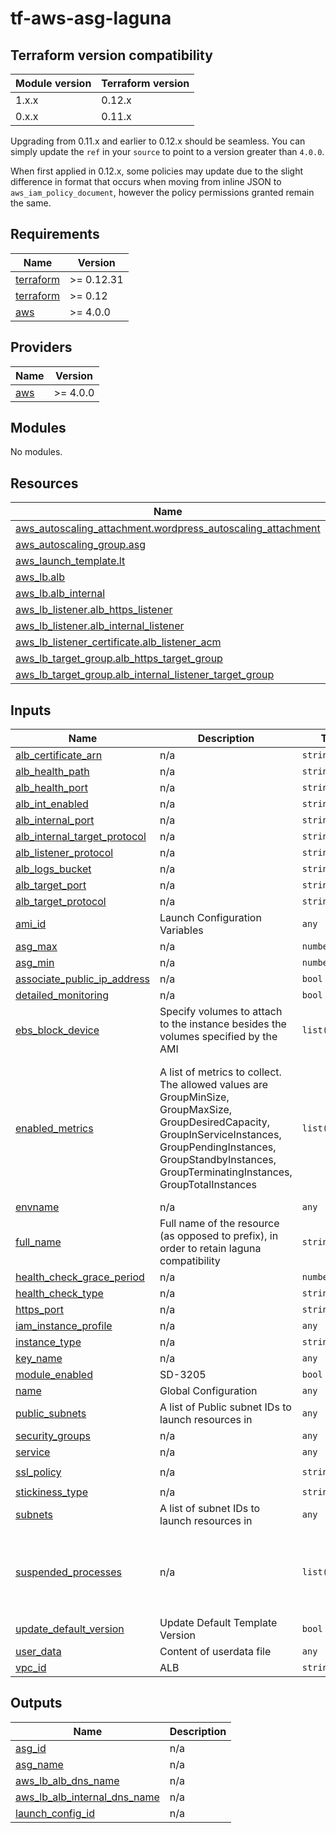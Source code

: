 # tf-aws-asg-laguna

## Terraform version compatibility

| Module version    | Terraform version |
|-------------------|-------------------|
| 1.x.x             | 0.12.x            |
| 0.x.x             | 0.11.x            |

Upgrading from 0.11.x and earlier to 0.12.x should be seamless.  You can simply update the `ref` in your `source` to point to a version greater than `4.0.0`.

When first applied in 0.12.x, some policies may update due to the slight difference in format that occurs when moving from inline JSON to `aws_iam_policy_document`, however the policy permissions granted remain the same.

<!-- BEGIN_TF_DOCS -->
## Requirements

| Name | Version |
|------|---------|
| <a name="requirement_terraform"></a> [terraform](#requirement\_terraform) | >= 0.12.31 |
| <a name="requirement_terraform"></a> [terraform](#requirement\_terraform) | >= 0.12 |
| <a name="requirement_aws"></a> [aws](#requirement\_aws) | >= 4.0.0 |

## Providers

| Name | Version |
|------|---------|
| <a name="provider_aws"></a> [aws](#provider\_aws) | >= 4.0.0 |

## Modules

No modules.

## Resources

| Name | Type |
|------|------|
| [aws_autoscaling_attachment.wordpress_autoscaling_attachment](https://registry.terraform.io/providers/hashicorp/aws/latest/docs/resources/autoscaling_attachment) | resource |
| [aws_autoscaling_group.asg](https://registry.terraform.io/providers/hashicorp/aws/latest/docs/resources/autoscaling_group) | resource |
| [aws_launch_template.lt](https://registry.terraform.io/providers/hashicorp/aws/latest/docs/resources/launch_template) | resource |
| [aws_lb.alb](https://registry.terraform.io/providers/hashicorp/aws/latest/docs/resources/lb) | resource |
| [aws_lb.alb_internal](https://registry.terraform.io/providers/hashicorp/aws/latest/docs/resources/lb) | resource |
| [aws_lb_listener.alb_https_listener](https://registry.terraform.io/providers/hashicorp/aws/latest/docs/resources/lb_listener) | resource |
| [aws_lb_listener.alb_internal_listener](https://registry.terraform.io/providers/hashicorp/aws/latest/docs/resources/lb_listener) | resource |
| [aws_lb_listener_certificate.alb_listener_acm](https://registry.terraform.io/providers/hashicorp/aws/latest/docs/resources/lb_listener_certificate) | resource |
| [aws_lb_target_group.alb_https_target_group](https://registry.terraform.io/providers/hashicorp/aws/latest/docs/resources/lb_target_group) | resource |
| [aws_lb_target_group.alb_internal_listener_target_group](https://registry.terraform.io/providers/hashicorp/aws/latest/docs/resources/lb_target_group) | resource |

## Inputs

| Name | Description | Type | Default | Required |
|------|-------------|------|---------|:--------:|
| <a name="input_alb_certificate_arn"></a> [alb\_certificate\_arn](#input\_alb\_certificate\_arn) | n/a | `string` | n/a | yes |
| <a name="input_alb_health_path"></a> [alb\_health\_path](#input\_alb\_health\_path) | n/a | `string` | `"/"` | no |
| <a name="input_alb_health_port"></a> [alb\_health\_port](#input\_alb\_health\_port) | n/a | `string` | `"80"` | no |
| <a name="input_alb_int_enabled"></a> [alb\_int\_enabled](#input\_alb\_int\_enabled) | n/a | `string` | `false` | no |
| <a name="input_alb_internal_port"></a> [alb\_internal\_port](#input\_alb\_internal\_port) | n/a | `string` | n/a | yes |
| <a name="input_alb_internal_target_protocol"></a> [alb\_internal\_target\_protocol](#input\_alb\_internal\_target\_protocol) | n/a | `string` | `"TCP"` | no |
| <a name="input_alb_listener_protocol"></a> [alb\_listener\_protocol](#input\_alb\_listener\_protocol) | n/a | `string` | n/a | yes |
| <a name="input_alb_logs_bucket"></a> [alb\_logs\_bucket](#input\_alb\_logs\_bucket) | n/a | `string` | n/a | yes |
| <a name="input_alb_target_port"></a> [alb\_target\_port](#input\_alb\_target\_port) | n/a | `string` | n/a | yes |
| <a name="input_alb_target_protocol"></a> [alb\_target\_protocol](#input\_alb\_target\_protocol) | n/a | `string` | n/a | yes |
| <a name="input_ami_id"></a> [ami\_id](#input\_ami\_id) | Launch Configuration Variables | `any` | n/a | yes |
| <a name="input_asg_max"></a> [asg\_max](#input\_asg\_max) | n/a | `number` | `1` | no |
| <a name="input_asg_min"></a> [asg\_min](#input\_asg\_min) | n/a | `number` | `0` | no |
| <a name="input_associate_public_ip_address"></a> [associate\_public\_ip\_address](#input\_associate\_public\_ip\_address) | n/a | `bool` | `false` | no |
| <a name="input_detailed_monitoring"></a> [detailed\_monitoring](#input\_detailed\_monitoring) | n/a | `bool` | `false` | no |
| <a name="input_ebs_block_device"></a> [ebs\_block\_device](#input\_ebs\_block\_device) | Specify volumes to attach to the instance besides the volumes specified by the AMI | `list(any)` | `[]` | no |
| <a name="input_enabled_metrics"></a> [enabled\_metrics](#input\_enabled\_metrics) | A list of metrics to collect. The allowed values are GroupMinSize, GroupMaxSize, GroupDesiredCapacity, GroupInServiceInstances, GroupPendingInstances, GroupStandbyInstances, GroupTerminatingInstances, GroupTotalInstances | `list(string)` | <pre>[<br/>  "GroupMinSize",<br/>  "GroupMaxSize",<br/>  "GroupDesiredCapacity",<br/>  "GroupInServiceInstances",<br/>  "GroupPendingInstances",<br/>  "GroupStandbyInstances",<br/>  "GroupTerminatingInstances",<br/>  "GroupTotalInstances"<br/>]</pre> | no |
| <a name="input_envname"></a> [envname](#input\_envname) | n/a | `any` | n/a | yes |
| <a name="input_full_name"></a> [full\_name](#input\_full\_name) | Full name of the resource (as opposed to prefix), in order to retain laguna compatibility | `string` | `null` | no |
| <a name="input_health_check_grace_period"></a> [health\_check\_grace\_period](#input\_health\_check\_grace\_period) | n/a | `number` | `300` | no |
| <a name="input_health_check_type"></a> [health\_check\_type](#input\_health\_check\_type) | n/a | `string` | `"EC2"` | no |
| <a name="input_https_port"></a> [https\_port](#input\_https\_port) | n/a | `string` | `"443"` | no |
| <a name="input_iam_instance_profile"></a> [iam\_instance\_profile](#input\_iam\_instance\_profile) | n/a | `any` | n/a | yes |
| <a name="input_instance_type"></a> [instance\_type](#input\_instance\_type) | n/a | `string` | `"t2.micro"` | no |
| <a name="input_key_name"></a> [key\_name](#input\_key\_name) | n/a | `any` | n/a | yes |
| <a name="input_module_enabled"></a> [module\_enabled](#input\_module\_enabled) | SD-3205 | `bool` | `false` | no |
| <a name="input_name"></a> [name](#input\_name) | Global Configuration | `any` | n/a | yes |
| <a name="input_public_subnets"></a> [public\_subnets](#input\_public\_subnets) | A list of Public subnet IDs to launch resources in | `any` | n/a | yes |
| <a name="input_security_groups"></a> [security\_groups](#input\_security\_groups) | n/a | `any` | n/a | yes |
| <a name="input_service"></a> [service](#input\_service) | n/a | `any` | n/a | yes |
| <a name="input_ssl_policy"></a> [ssl\_policy](#input\_ssl\_policy) | n/a | `string` | `"ELBSecurityPolicy-TLS-1-2-2017-01"` | no |
| <a name="input_stickiness_type"></a> [stickiness\_type](#input\_stickiness\_type) | n/a | `string` | `"lb_cookie"` | no |
| <a name="input_subnets"></a> [subnets](#input\_subnets) | A list of subnet IDs to launch resources in | `any` | n/a | yes |
| <a name="input_suspended_processes"></a> [suspended\_processes](#input\_suspended\_processes) | n/a | `list(string)` | <pre>[<br/>  "HealthCheck",<br/>  "Launch",<br/>  "ReplaceUnhealthy",<br/>  "Terminate"<br/>]</pre> | no |
| <a name="input_update_default_version"></a> [update\_default\_version](#input\_update\_default\_version) | Update Default Template Version | `bool` | `true` | no |
| <a name="input_user_data"></a> [user\_data](#input\_user\_data) | Content of userdata file | `any` | n/a | yes |
| <a name="input_vpc_id"></a> [vpc\_id](#input\_vpc\_id) | ALB | `string` | n/a | yes |

## Outputs

| Name | Description |
|------|-------------|
| <a name="output_asg_id"></a> [asg\_id](#output\_asg\_id) | n/a |
| <a name="output_asg_name"></a> [asg\_name](#output\_asg\_name) | n/a |
| <a name="output_aws_lb_alb_dns_name"></a> [aws\_lb\_alb\_dns\_name](#output\_aws\_lb\_alb\_dns\_name) | n/a |
| <a name="output_aws_lb_alb_internal_dns_name"></a> [aws\_lb\_alb\_internal\_dns\_name](#output\_aws\_lb\_alb\_internal\_dns\_name) | n/a |
| <a name="output_launch_config_id"></a> [launch\_config\_id](#output\_launch\_config\_id) | n/a |
<!-- END_TF_DOCS -->